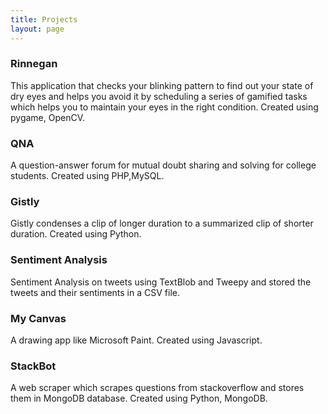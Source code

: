 ```yaml
---
title: Projects
layout: page
---
```


### Rinnegan
This application that checks your blinking pattern to find out your state of dry eyes and helps you avoid it by scheduling a series of gamified tasks which helps you to maintain your eyes in the right condition. Created using pygame, OpenCV.

### QNA
A question-answer forum for mutual doubt sharing and solving for college students. Created using PHP,MySQL.

### Gistly
Gistly condenses a clip of longer duration to a summarized clip of shorter duration. Created using Python.

### Sentiment Analysis
Sentiment Analysis on tweets using TextBlob and Tweepy and stored the tweets and their sentiments in a CSV file.

### My Canvas
A drawing app like Microsoft Paint. Created using Javascript.

### StackBot
A web scraper which scrapes questions from stackoverflow and stores them in MongoDB database. Created using Python, MongoDB.
